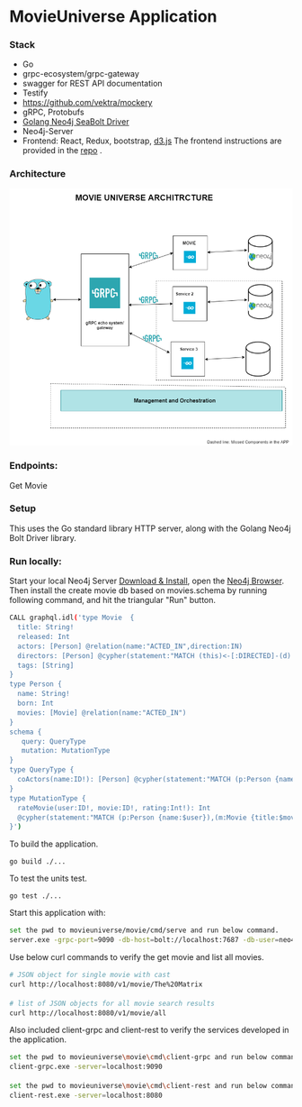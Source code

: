 # MovieUniverse Application

### Stack

* Go
* grpc-ecosystem/grpc-gateway
* swagger for REST API documentation
* Testify
* https://github.com/vektra/mockery
* gRPC, Protobufs
* [Golang Neo4j SeaBolt Driver](https://github.com/neo4j-drivers/seabolt/releases)
* Neo4j-Server
* Frontend: React, Redux, bootstrap, [d3.js](http://d3js.org/) The frontend instructions are provided in the [repo](https://github.com/naresh8t7/movie_uiniverse_react_app) .

### Architecture 

![Movie Universe](https://github.com/naresh8t7/movieuniverse_go_service/blob/main/Movie%20Universe%20Architecture.png)

### Endpoints:

Get Movie

### Setup

This uses the Go standard library HTTP server, along with the Golang Neo4j Bolt Driver library.

### Run locally:

Start your local Neo4j Server [Download & Install](http://neo4j.com/download), open the [Neo4j Browser](http://localhost:7474).
Then install the create movie db based on movies.schema by running following command, and hit the triangular "Run" button.
```bash
CALL graphql.idl('type Movie  {
  title: String!
  released: Int
  actors: [Person] @relation(name:"ACTED_IN",direction:IN)
  directors: [Person] @cypher(statement:"MATCH (this)<-[:DIRECTED]-(d) RETURN d")
  tags: [String]
}
type Person {
  name: String!
  born: Int
  movies: [Movie] @relation(name:"ACTED_IN")
}
schema {
   query: QueryType
   mutation: MutationType
}
type QueryType {
  coActors(name:ID!): [Person] @cypher(statement:"MATCH (p:Person {name:$name})-[:ACTED_IN]->()<-[:ACTED_IN]-(co) RETURN distinct co")
}
type MutationType {
  rateMovie(user:ID!, movie:ID!, rating:Int!): Int
  @cypher(statement:"MATCH (p:Person {name:$user}),(m:Movie {title:$movie}) MERGE (p)-[r:RATED]->(m) SET r.rating=$rating RETURN r.rating")
}')
```
To build the application.
```
go build ./...
```

To test the units test.
```
go test ./...
```
Start this application with:

```bash
set the pwd to movieuniverse/movie/cmd/serve and run below command.
server.exe -grpc-port=9090 -db-host=bolt://localhost:7687 -db-user=neo4j -db-password=test --http-port=8080
```

Use below curl commands to verify the get movie and list all movies.
```bash
# JSON object for single movie with cast
curl http://localhost:8080/v1/movie/The%20Matrix

# list of JSON objects for all movie search results
curl http://localhost:8080/v1/movie/all
```

Also included client-grpc and client-rest to verify the services developed in the application.
```bash
set the pwd to movieuniverse\movie\cmd\client-grpc and run below command.
client-grpc.exe -server=localhost:9090

set the pwd to movieuniverse\movie\cmd\client-rest and run below command.
client-rest.exe -server=localhost:8080
```
